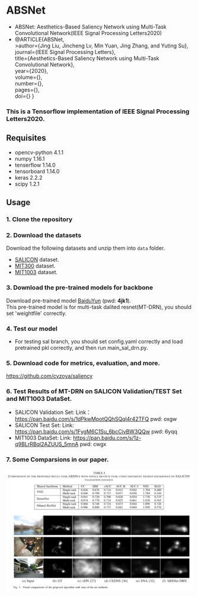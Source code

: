 # ABSNet
- ABSNet: Aesthetics-Based Saliency Network using Multi-Task Convolutional Network(IEEE Signal Processing Letters2020)
- @ARTICLE{ABSNet,  
           >author={Jing Liu, Jincheng Lv, Min Yuan, Jing Zhang, and Yuting Su},  
           journal={IEEE Signal Processing Letters},   
           title={Aesthetics-Based Saliency Network using Multi-Task Convolutional Network},   
           year={2020},  
           volume={},  
           number={},  
           pages={},  
           doi={}
           }

### This is a Tensorflow implementation of IEEE Signal Processing Letters2020.

## Requisites

- opencv-python 4.1.1
- numpy 1.16.1
- tenserflow 1.14.0
- tensorboard 1.14.0
- keras 2.2.2
- scipy 1.2.1

## Usage

### 1. Clone the repository

### 2. Download the datasets

Download the following datasets and unzip them into `data` folder.

* [SALICON](http://salicon.net/challenge-2017/) dataset. 
* [MIT300](http://saliency.mit.edu/downloads.html) dataset.
* [MIT1003](http://people.csail.mit.edu/tjudd/WherePeopleLook/index.html) dataset. 

### 3. Download the pre-trained models for backbone

Download pre-trained model [BaiduYun](https://pan.baidu.com/s/1n1ghq2miscXB_cLQKJddPw) (pwd: **4jk1**).  
This pre-trained model is for multi-task dalited resnet(MT-DRN), you should set 'weightfile' correctly.

### 4. Test our model

- For testing sal branch, you should set config.yaml correctly and load pretrained pkl correctly, and then run main_sal_drn.py.

### 5. Download code for metrics, evaluation, and more.
https://github.com/cvzoya/saliency

### 6. Test Results of MT-DRN on SALICON Validation/TEST Set and MIT1003 DataSet.
- SALICON Validation Set: Link：https://pan.baidu.com/s/1dPkwMpotQQhSQql4r42TFQ  pwd: oxgw 
- SALICON Test Set: Link: https://pan.baidu.com/s/1FygM6C1Su_6bcCivBW3QQw  pwd: 6yqq 
- MIT1003 DataSet: Link: https://pan.baidu.com/s/1z-q9BLrRBql2AZUUS_5mnA  pwd: cwgx 

### 7. Some Comparsions in our paper.
![Image text](https://github.com/TJUMMG/ABSNet/blob/main/PNG/%E5%9B%BE%E7%89%871.png)
![Image text](https://github.com/TJUMMG/ABSNet/blob/main/PNG/%E5%9B%BE%E7%89%872.png)

